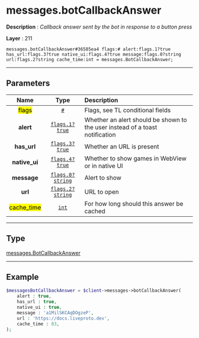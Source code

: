 # messages.botCallbackAnswer

**Description** : *Callback answer sent by the bot in response to a button press*

**Layer** : 211

```tl
messages.botCallbackAnswer#36585ea4 flags:# alert:flags.1?true has_url:flags.3?true native_ui:flags.4?true message:flags.0?string url:flags.2?string cache_time:int = messages.BotCallbackAnswer;
```

---

## Parameters

| Name | Type | Description |
| :---: | :---: | :--- |
| <mark>flags</mark> | [`#`](type/#) | Flags, see TL conditional fields |
| **alert** | [`flags.1?true`](type/true) | Whether an alert should be shown to the user instead of a toast notification |
| **has_url** | [`flags.3?true`](type/true) | Whether an URL is present |
| **native_ui** | [`flags.4?true`](type/true) | Whether to show games in WebView or in native UI |
| **message** | [`flags.0?string`](type/string) | Alert to show |
| **url** | [`flags.2?string`](type/string) | URL to open |
| <mark>cache_time</mark> | [`int`](type/int) | For how long should this answer be cached |

---

## Type

[messages.BotCallbackAnswer](type/messages.BotCallbackAnswer)

---

## Example

```php
$messagesBotCallbackAnswer = $client->messages->botCallbackAnswer(
	alert : true,
	has_url : true,
	native_ui : true,
	message : 'a1MilSKCAqDOgzeP',
	url : 'https://docs.liveproto.dev',
	cache_time : 83,
);
```